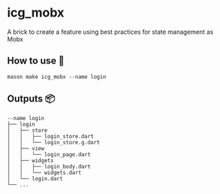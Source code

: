 # icg_mobx

A brick to create a feature using best practices for state management as Mobx

## How to use 🚀

```
mason make icg_mobx --name login
```

## Outputs 📦

```
--name login
├── login
│   ├── store
│   │   ├── login_store.dart
│   │   └── login_store.g.dart
│   ├── view
│   │   └── login_page.dart
│   ├── widgets
│   │   ├── login_body.dart
│   │   └── widgets.dart
│   └── login.dart
└── ...
```